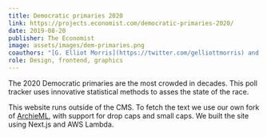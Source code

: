 ```yaml
---
title: Democratic primaries 2020
link: https://projects.economist.com/democratic-primaries-2020/
date: 2019-08-20
publisher: The Economist
image: assets/images/dem-primaries.png
coauthors: "[G. Elliot Morris](https://twitter.com/gelliottmorris) and [Evan Hensleigh](https://twitter.com/futuraprime)"
role: Design, frontend, graphics
---
```


The 2020 Democratic primaries are the most crowded in decades. This poll tracker uses innovative statistical methods to asses the state of the race.

This website runs outside of the CMS. To fetch the text we use our own fork of [ArchieML](http://archieml.org), with support for drop caps and small caps. We built the site using Next.js and AWS Lambda.
